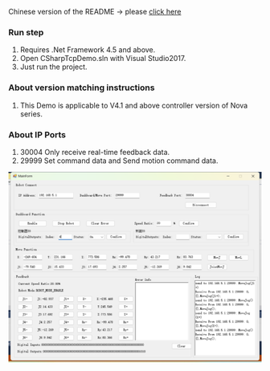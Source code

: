 Chinese version of the README -> please [click here](./README.md)

### Run step
1. Requires .Net Framework 4.5 and above.
2. Open CSharpTcpDemo.sln with Visual Studio2017.
3. Just run the project.

### About version matching instructions
1. This Demo is applicable to V4.1 and above controller version of Nova series.

### About IP Ports
1. 30004 Only receive real-time feedback data.
2. 29999 Set command data and Send motion command data.

![C#Demo](./image.png)
